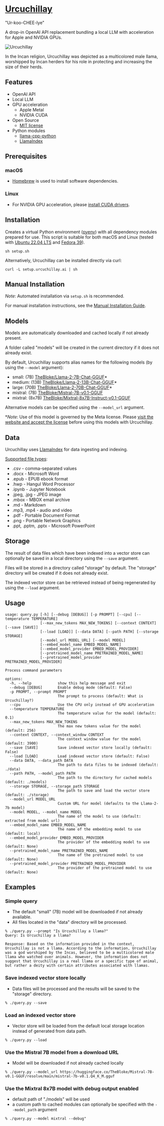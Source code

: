 # [Urcuchillay](http://urcuchillay.ai)

"Ur-koo-CHEE-lye"

A drop-in OpenAI API replacement bundling a local LLM with acceleration for Apple and NVIDIA GPUs.

![Urcuchillay](docs/images/urcuchillay-header.png)

In the Incan religion, Urcuchillay was depicted as a multicolored male llama, worshipped by Incan herders for his role in protecting and increasing the size of their herds.

## Features

- OpenAI API
- Local LLM
- GPU acceleration
  - Apple Metal
  - NVIDIA CUDA
- Open Source
  - [MIT license](LICENSE)
- Python modules
  - [llama-cpp-python](https://github.com/abetlen/llama-cpp-python)
  - [LlamaIndex](https://www.llamaindex.ai)

## Prerequisites

### macOS

- [Homebrew](https://brew.sh) is used to install software dependencies.

### Linux

- For NVIDIA GPU acceleration, please [install CUDA drivers](https://developer.nvidia.com/cuda-downloads?target_os=Linux).

## Installation

Creates a virtual Python environment ([pyenv](https://github.com/pyenv/pyenv)) with all dependency modules prepared for use.
This script is suitable for both macOS and Linux (tested with [Ubuntu 22.04 LTS](http://releases.ubuntu.com/22.04/) and [Fedora 39](https://fedoraproject.org/workstation/download/)).
```
sh setup.sh
```

Alternatively, Urcuchillay can be installed directly via curl:
```
curl -L setup.urcuchillay.ai | sh
```

## Manual Installation
*Note*: Automated installation via ```setup.sh``` is recommended.

For manual installation instructions, see the [Manual Installation Guide](docs/manual-installation.md).

## Models
Models are automatically downloaded and cached locally if not already present.

A folder called "models" will be created in the current directory if it does not already exist.

By default, Urcuchillay supports alias names for the following models (by using the ```--model``` argument):
- small: (7B) [TheBloke/Llama-2-7B-Chat-GGUF](https://huggingface.co/TheBloke/Llama-2-7B-Chat-GGUF)*
- medium: (13B) [TheBloke/Llama-2-13B-Chat-GGUF](https://huggingface.co/TheBloke/Llama-2-13B-Chat-GGUF)*
- large: (70B) [TheBloke/Llama-2-70B-Chat-GGUF](https://huggingface.co/TheBloke/Llama-2-70B-Chat-GGUF)*
- mistral: (7B) [TheBloke/Mistral-7B-v0.1-GGUF](https://huggingface.co/TheBloke/Mistral-7B-v0.1-GGUF)
- mixtral: (8x7B) [TheBloke/Mixtral-8x7B-Instruct-v0.1-GGUF](https://huggingface.co/TheBloke/Mixtral-8x7B-Instruct-v0.1-GGUF)

Alternative models can be specified using the ```--model_url``` argument.

**Note*: Use of this model is governed by the Meta license. Please [visit the website and accept the license](https://ai.meta.com/resources/models-and-libraries/llama-downloads/) before using this models with Urcuchillay.

## Data
Urcuchillay uses [LlamaIndex](https://www.llamaindex.ai) for data ingesting and indexing.

[Supported file types](https://docs.llamaindex.ai/en/stable/module_guides/loading/simpledirectoryreader.html#supported-file-types):
- .csv - comma-separated values
- .docx - Microsoft Word
- .epub - EPUB ebook format
- .hwp - Hangul Word Processor
- .ipynb - Jupyter Notebook
- .jpeg, .jpg - JPEG image
- .mbox - MBOX email archive
- .md - Markdown
- .mp3, .mp4 - audio and video
- .pdf - Portable Document Format
- .png - Portable Network Graphics
- .ppt, .pptm, .pptx - Microsoft PowerPoint

## Storage
The result of data files which have been indexed into a vector store can optionally be saved in a local directory using the ```--save``` argument.

Files will be stored in a directory called "storage" by default. The "storage" directory will be created if it does not already exist.

The indexed vector store can be retrieved instead of being regenerated by using the ```--load``` argument.

## Usage
```
usage: query.py [-h] [--debug [DEBUG]] [-p PROMPT] [--cpu] [--temperature TEMPERATURE]
                [--max_new_tokens MAX_NEW_TOKENS] [--context CONTEXT] [--save [SAVE]]
                [--load [LOAD]] [--data DATA] [--path PATH] [--storage STORAGE]
                [--model_url MODEL_URL] [--model MODEL]
                [--embed_model_name EMBED_MODEL_NAME]
                [--embed_model_provider EMBED_MODEL_PROVIDER]
                [--pretrained_model_name PRETRAINED_MODEL_NAME]
                [--pretrained_model_provider PRETRAINED_MODEL_PROVIDER]

Process command parameters

options:
  -h, --help            show this help message and exit
  --debug [DEBUG]       Enable debug mode (default: False)
  -p PROMPT, --prompt PROMPT
                        The prompt to process (default: What is Urcuchillay?)
  --cpu                 Use the CPU only instead of GPU acceleration
  --temperature TEMPERATURE
                        The temperature value for the model (default: 0.1)
  --max_new_tokens MAX_NEW_TOKENS
                        The max new tokens value for the model (default: 256)
  --context CONTEXT, --context_window CONTEXT
                        The context window value for the model (default: 3900)
  --save [SAVE]         Save indexed vector store locally (default: False)
  --load [LOAD]         Load indexed vector store (default: False)
  --data DATA, --data_path DATA
                        The path to data files to be indexed (default: ./data)
  --path PATH, --model_path PATH
                        The path to the directory for cached models (default: ./models)
  --storage STORAGE, --storage_path STORAGE
                        The path to save and load the vector store (default: ./storage)
  --model_url MODEL_URL
                        Custom URL for model (defaults to the Llama-2-7b model)
  --model MODEL, --model_name MODEL
                        The name of the model to use (default: extracted from model url)
  --embed_model_name EMBED_MODEL_NAME
                        The name of the embedding model to use (default: local)
  --embed_model_provider EMBED_MODEL_PROVIDER
                        The provider of the embedding model to use (default: None)
  --pretrained_model_name PRETRAINED_MODEL_NAME
                        The name of the pretrained model to use (default: None)
  --pretrained_model_provider PRETRAINED_MODEL_PROVIDER
                        The provider of the pretrained model to use (default: None)
```

## Examples

### Simple query
- The default "small" (7B) model will be downloaded if not already available.
- All files located in the "data" directory will be processed.
```
% ./query.py --prompt "Is Urcuchillay a llama?"
Query: Is Urcuchillay a llama?

Response: Based on the information provided in the context, Urcuchillay is not a llama. According to the information, Urcuchillay was a god worshiped by the Incas, believed to be a multicolored male llama who watched over animals. However, the information does not suggest that Urcuchillay is a real llama or a specific type of animal, but rather a deity with certain attributes associated with llamas.
```

### Save indexed vector store locally
- Data files will be processed and the results will be saved to the "storage" directory.
```
% ./query.py --save
```

### Load an indexed vector store 
- Vector store will be loaded from the default local storage location instead of generated from data path.
```
% ./query.py --load
```

### Use the Mistral 7B model from a download URL
- Model will be downloaded if not already cached locally
```
% ./query.py --model_url https://huggingface.co/TheBloke/Mistral-7B-v0.1-GGUF/resolve/main/mistral-7b-v0.1.Q4_K_M.gguf
```

### Use the Mixtral 8x7B model with debug output enabled
- default path of "./models" will be used
- a custom path to cached modules can optionally be specified with the ```--model_path``` argument
```
% ./query.py --model mixtral --debug"
```
